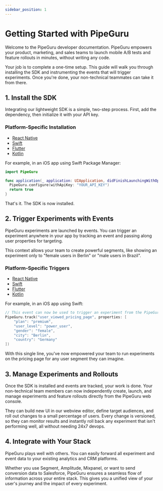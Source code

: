 ```yaml
---
sidebar_position: 1
---
```

# Getting Started with PipeGuru

Welcome to the PipeGuru developer documentation. PipeGuru empowers your product, marketing, and sales teams to launch mobile A/B tests and feature rollouts in minutes, without writing any code.

Your job is to complete a one-time setup. This guide will walk you through installing the SDK and instrumenting the events that will trigger experiments. Once you're done, your non-technical teammates can take it from there.

## 1. Install the SDK

Integrating our lightweight SDK is a simple, two-step process. First, add the dependency, then initialize it with your API key.

### Platform-Specific Installation

- [React Native](./React-Native/installation)
- [Swift](./Swift/Installation)
- [Flutter](./Flutter/installation)
- [Kotlin](./Kotlin/installation)

For example, in an iOS app using Swift Package Manager:

```swift
import PipeGuru

func application(_ application: UIApplication, didFinishLaunchingWithOptions launchOptions: [UIApplication.LaunchOptionsKey: Any]?) -> Bool {
  PipeGuru.configure(withApiKey: "YOUR_API_KEY")
  return true
}
```

That's it. The SDK is now installed.

## 2. Trigger Experiments with Events

PipeGuru experiments are launched by events. You can trigger an experiment anywhere in your app by tracking an event and passing along user properties for targeting.

This context allows your team to create powerful segments, like showing an experiment only to "female users in Berlin" or "male users in Brazil".

### Platform-Specific Triggers

- [React Native](./React-Native/triggering_experiments)
- [Swift](./Swift/triggering_experiments)
- [Flutter](./Flutter/triggering_experiments)
- [Kotlin](./Kotlin/triggering_experiments)

For example, in an iOS app using Swift:

```swift
// This event can now be used to trigger an experiment from the PipeGuru dashboard
PipeGuru.track("user_viewed_pricing_page", properties: [
    "plan": "premium",
    "user_level": "power_user",
    "gender": "female",
    "city": "Berlin",
    "country": "Germany"
])
```

With this single line, you've now empowered your team to run experiments on the pricing page for any user segment they can imagine.

## 3. Manage Experiments and Rollouts

Once the SDK is installed and events are tracked, your work is done. Your non-technical team members can now independently create, launch, and manage experiments and feature rollouts directly from the PipeGuru web console.

They can build new UI in our webview editor, define target audiences, and roll out changes to a small percentage of users. Every change is versioned, so they can monitor results and instantly roll back any experiment that isn't performing well, all without needing 24x7 devops.

## 4. Integrate with Your Stack

PipeGuru plays well with others. You can easily forward all experiment and event data to your existing analytics and CRM platforms.

Whether you use Segment, Amplitude, Mixpanel, or want to send conversion data to Salesforce, PipeGuru ensures a seamless flow of information across your entire stack. This gives you a unified view of your user's journey and the impact of every experiment.
